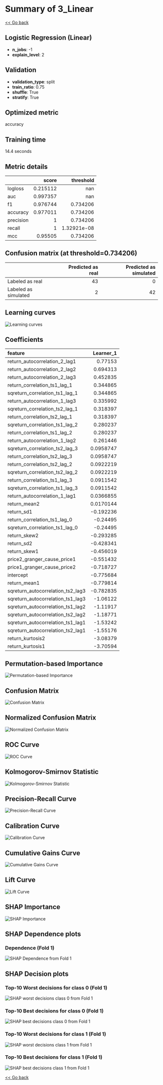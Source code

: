 # Summary of 3_Linear

[<< Go back](../README.md)


## Logistic Regression (Linear)
- **n_jobs**: -1
- **explain_level**: 2

## Validation
 - **validation_type**: split
 - **train_ratio**: 0.75
 - **shuffle**: True
 - **stratify**: True

## Optimized metric
accuracy

## Training time

14.4 seconds

## Metric details
|           |    score |     threshold |
|:----------|---------:|--------------:|
| logloss   | 0.215112 | nan           |
| auc       | 0.997357 | nan           |
| f1        | 0.976744 |   0.734206    |
| accuracy  | 0.977011 |   0.734206    |
| precision | 1        |   0.734206    |
| recall    | 1        |   1.32921e-08 |
| mcc       | 0.95505  |   0.734206    |


## Confusion matrix (at threshold=0.734206)
|                      |   Predicted as real |   Predicted as simulated |
|:---------------------|--------------------:|-------------------------:|
| Labeled as real      |                  43 |                        0 |
| Labeled as simulated |                   2 |                       42 |

## Learning curves
![Learning curves](learning_curves.png)

## Coefficients
| feature                           |   Learner_1 |
|:----------------------------------|------------:|
| return_autocorrelation_2_lag1     |   0.77153   |
| return_autocorrelation_2_lag2     |   0.694313  |
| return_autocorrelation_2_lag3     |   0.452835  |
| return_correlation_ts1_lag_1      |   0.344865  |
| sqreturn_correlation_ts1_lag_1    |   0.344865  |
| return_autocorrelation_1_lag3     |   0.335992  |
| sqreturn_correlation_ts2_lag_1    |   0.318397  |
| return_correlation_ts2_lag_1      |   0.318397  |
| sqreturn_correlation_ts1_lag_2    |   0.280237  |
| return_correlation_ts1_lag_2      |   0.280237  |
| return_autocorrelation_1_lag2     |   0.261446  |
| sqreturn_correlation_ts2_lag_3    |   0.0958747 |
| return_correlation_ts2_lag_3      |   0.0958747 |
| return_correlation_ts2_lag_2      |   0.0922219 |
| sqreturn_correlation_ts2_lag_2    |   0.0922219 |
| return_correlation_ts1_lag_3      |   0.0911542 |
| sqreturn_correlation_ts1_lag_3    |   0.0911542 |
| return_autocorrelation_1_lag1     |   0.0366855 |
| return_mean2                      |   0.0170144 |
| return_sd1                        |  -0.192236  |
| return_correlation_ts1_lag_0      |  -0.24495   |
| sqreturn_correlation_ts1_lag_0    |  -0.24495   |
| return_skew2                      |  -0.293285  |
| return_sd2                        |  -0.428341  |
| return_skew1                      |  -0.456019  |
| price2_granger_cause_price1       |  -0.551432  |
| price1_granger_cause_price2       |  -0.718727  |
| intercept                         |  -0.775684  |
| return_mean1                      |  -0.779814  |
| sqreturn_autocorrelation_ts2_lag3 |  -0.782835  |
| sqreturn_autocorrelation_ts1_lag3 |  -1.06122   |
| sqreturn_autocorrelation_ts1_lag2 |  -1.11917   |
| sqreturn_autocorrelation_ts2_lag2 |  -1.18771   |
| sqreturn_autocorrelation_ts1_lag1 |  -1.53242   |
| sqreturn_autocorrelation_ts2_lag1 |  -1.55176   |
| return_kurtosis2                  |  -3.08379   |
| return_kurtosis1                  |  -3.70594   |


## Permutation-based Importance
![Permutation-based Importance](permutation_importance.png)
## Confusion Matrix

![Confusion Matrix](confusion_matrix.png)


## Normalized Confusion Matrix

![Normalized Confusion Matrix](confusion_matrix_normalized.png)


## ROC Curve

![ROC Curve](roc_curve.png)


## Kolmogorov-Smirnov Statistic

![Kolmogorov-Smirnov Statistic](ks_statistic.png)


## Precision-Recall Curve

![Precision-Recall Curve](precision_recall_curve.png)


## Calibration Curve

![Calibration Curve](calibration_curve_curve.png)


## Cumulative Gains Curve

![Cumulative Gains Curve](cumulative_gains_curve.png)


## Lift Curve

![Lift Curve](lift_curve.png)



## SHAP Importance
![SHAP Importance](shap_importance.png)

## SHAP Dependence plots

### Dependence (Fold 1)
![SHAP Dependence from Fold 1](learner_fold_0_shap_dependence.png)

## SHAP Decision plots

### Top-10 Worst decisions for class 0 (Fold 1)
![SHAP worst decisions class 0 from Fold 1](learner_fold_0_shap_class_0_worst_decisions.png)
### Top-10 Best decisions for class 0 (Fold 1)
![SHAP best decisions class 0 from Fold 1](learner_fold_0_shap_class_0_best_decisions.png)
### Top-10 Worst decisions for class 1 (Fold 1)
![SHAP worst decisions class 1 from Fold 1](learner_fold_0_shap_class_1_worst_decisions.png)
### Top-10 Best decisions for class 1 (Fold 1)
![SHAP best decisions class 1 from Fold 1](learner_fold_0_shap_class_1_best_decisions.png)

[<< Go back](../README.md)

